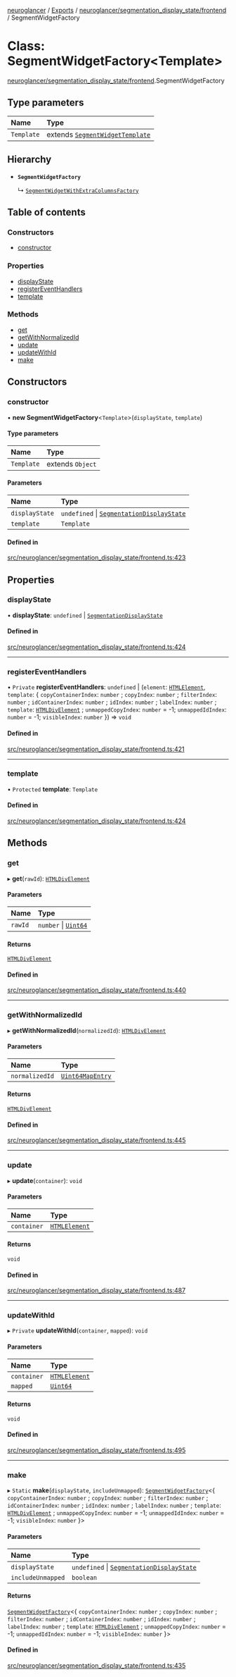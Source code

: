 [neuroglancer](../README.md) / [Exports](../modules.md) / [neuroglancer/segmentation\_display\_state/frontend](../modules/neuroglancer_segmentation_display_state_frontend.md) / SegmentWidgetFactory

# Class: SegmentWidgetFactory<Template\>

[neuroglancer/segmentation_display_state/frontend](../modules/neuroglancer_segmentation_display_state_frontend.md).SegmentWidgetFactory

## Type parameters

| Name | Type |
| :------ | :------ |
| `Template` | extends [`SegmentWidgetTemplate`](../modules/neuroglancer_segmentation_display_state_frontend.md#segmentwidgettemplate) |

## Hierarchy

- **`SegmentWidgetFactory`**

  ↳ [`SegmentWidgetWithExtraColumnsFactory`](neuroglancer_segmentation_display_state_frontend.SegmentWidgetWithExtraColumnsFactory.md)

## Table of contents

### Constructors

- [constructor](neuroglancer_segmentation_display_state_frontend.SegmentWidgetFactory.md#constructor)

### Properties

- [displayState](neuroglancer_segmentation_display_state_frontend.SegmentWidgetFactory.md#displaystate)
- [registerEventHandlers](neuroglancer_segmentation_display_state_frontend.SegmentWidgetFactory.md#registereventhandlers)
- [template](neuroglancer_segmentation_display_state_frontend.SegmentWidgetFactory.md#template)

### Methods

- [get](neuroglancer_segmentation_display_state_frontend.SegmentWidgetFactory.md#get)
- [getWithNormalizedId](neuroglancer_segmentation_display_state_frontend.SegmentWidgetFactory.md#getwithnormalizedid)
- [update](neuroglancer_segmentation_display_state_frontend.SegmentWidgetFactory.md#update)
- [updateWithId](neuroglancer_segmentation_display_state_frontend.SegmentWidgetFactory.md#updatewithid)
- [make](neuroglancer_segmentation_display_state_frontend.SegmentWidgetFactory.md#make)

## Constructors

### constructor

• **new SegmentWidgetFactory**<`Template`\>(`displayState`, `template`)

#### Type parameters

| Name | Type |
| :------ | :------ |
| `Template` | extends `Object` |

#### Parameters

| Name | Type |
| :------ | :------ |
| `displayState` | `undefined` \| [`SegmentationDisplayState`](../interfaces/neuroglancer_segmentation_display_state_frontend.SegmentationDisplayState.md) |
| `template` | `Template` |

#### Defined in

[src/neuroglancer/segmentation_display_state/frontend.ts:423](https://github.com/ActiveBrainAtlas2/neuroglancer/blob/91617476/src/neuroglancer/segmentation_display_state/frontend.ts#L423)

## Properties

### displayState

• **displayState**: `undefined` \| [`SegmentationDisplayState`](../interfaces/neuroglancer_segmentation_display_state_frontend.SegmentationDisplayState.md)

#### Defined in

[src/neuroglancer/segmentation_display_state/frontend.ts:424](https://github.com/ActiveBrainAtlas2/neuroglancer/blob/91617476/src/neuroglancer/segmentation_display_state/frontend.ts#L424)

___

### registerEventHandlers

• `Private` **registerEventHandlers**: `undefined` \| (`element`: [`HTMLElement`](../modules/main_module._internal_.md#htmlelement), `template`: { `copyContainerIndex`: `number` ; `copyIndex`: `number` ; `filterIndex`: `number` ; `idContainerIndex`: `number` ; `idIndex`: `number` ; `labelIndex`: `number` ; `template`: [`HTMLDivElement`](../modules/main_module._internal_.md#htmldivelement) ; `unmappedCopyIndex`: `number` = -1; `unmappedIdIndex`: `number` = -1; `visibleIndex`: `number`  }) => `void`

#### Defined in

[src/neuroglancer/segmentation_display_state/frontend.ts:421](https://github.com/ActiveBrainAtlas2/neuroglancer/blob/91617476/src/neuroglancer/segmentation_display_state/frontend.ts#L421)

___

### template

• `Protected` **template**: `Template`

#### Defined in

[src/neuroglancer/segmentation_display_state/frontend.ts:424](https://github.com/ActiveBrainAtlas2/neuroglancer/blob/91617476/src/neuroglancer/segmentation_display_state/frontend.ts#L424)

## Methods

### get

▸ **get**(`rawId`): [`HTMLDivElement`](../modules/main_module._internal_.md#htmldivelement)

#### Parameters

| Name | Type |
| :------ | :------ |
| `rawId` | `number` \| [`Uint64`](neuroglancer_util_uint64.Uint64.md) |

#### Returns

[`HTMLDivElement`](../modules/main_module._internal_.md#htmldivelement)

#### Defined in

[src/neuroglancer/segmentation_display_state/frontend.ts:440](https://github.com/ActiveBrainAtlas2/neuroglancer/blob/91617476/src/neuroglancer/segmentation_display_state/frontend.ts#L440)

___

### getWithNormalizedId

▸ **getWithNormalizedId**(`normalizedId`): [`HTMLDivElement`](../modules/main_module._internal_.md#htmldivelement)

#### Parameters

| Name | Type |
| :------ | :------ |
| `normalizedId` | [`Uint64MapEntry`](neuroglancer_segmentation_display_state_frontend.Uint64MapEntry.md) |

#### Returns

[`HTMLDivElement`](../modules/main_module._internal_.md#htmldivelement)

#### Defined in

[src/neuroglancer/segmentation_display_state/frontend.ts:445](https://github.com/ActiveBrainAtlas2/neuroglancer/blob/91617476/src/neuroglancer/segmentation_display_state/frontend.ts#L445)

___

### update

▸ **update**(`container`): `void`

#### Parameters

| Name | Type |
| :------ | :------ |
| `container` | [`HTMLElement`](../modules/main_module._internal_.md#htmlelement) |

#### Returns

`void`

#### Defined in

[src/neuroglancer/segmentation_display_state/frontend.ts:487](https://github.com/ActiveBrainAtlas2/neuroglancer/blob/91617476/src/neuroglancer/segmentation_display_state/frontend.ts#L487)

___

### updateWithId

▸ `Private` **updateWithId**(`container`, `mapped`): `void`

#### Parameters

| Name | Type |
| :------ | :------ |
| `container` | [`HTMLElement`](../modules/main_module._internal_.md#htmlelement) |
| `mapped` | [`Uint64`](neuroglancer_util_uint64.Uint64.md) |

#### Returns

`void`

#### Defined in

[src/neuroglancer/segmentation_display_state/frontend.ts:495](https://github.com/ActiveBrainAtlas2/neuroglancer/blob/91617476/src/neuroglancer/segmentation_display_state/frontend.ts#L495)

___

### make

▸ `Static` **make**(`displayState`, `includeUnmapped`): [`SegmentWidgetFactory`](neuroglancer_segmentation_display_state_frontend.SegmentWidgetFactory.md)<{ `copyContainerIndex`: `number` ; `copyIndex`: `number` ; `filterIndex`: `number` ; `idContainerIndex`: `number` ; `idIndex`: `number` ; `labelIndex`: `number` ; `template`: [`HTMLDivElement`](../modules/main_module._internal_.md#htmldivelement) ; `unmappedCopyIndex`: `number` = -1; `unmappedIdIndex`: `number` = -1; `visibleIndex`: `number`  }\>

#### Parameters

| Name | Type |
| :------ | :------ |
| `displayState` | `undefined` \| [`SegmentationDisplayState`](../interfaces/neuroglancer_segmentation_display_state_frontend.SegmentationDisplayState.md) |
| `includeUnmapped` | `boolean` |

#### Returns

[`SegmentWidgetFactory`](neuroglancer_segmentation_display_state_frontend.SegmentWidgetFactory.md)<{ `copyContainerIndex`: `number` ; `copyIndex`: `number` ; `filterIndex`: `number` ; `idContainerIndex`: `number` ; `idIndex`: `number` ; `labelIndex`: `number` ; `template`: [`HTMLDivElement`](../modules/main_module._internal_.md#htmldivelement) ; `unmappedCopyIndex`: `number` = -1; `unmappedIdIndex`: `number` = -1; `visibleIndex`: `number`  }\>

#### Defined in

[src/neuroglancer/segmentation_display_state/frontend.ts:435](https://github.com/ActiveBrainAtlas2/neuroglancer/blob/91617476/src/neuroglancer/segmentation_display_state/frontend.ts#L435)
